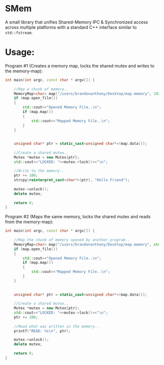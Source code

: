 # SMem
A small library that unifies Shared-Memory IPC &amp; Synchronized access across multiple platforms with a standard C++ interface similar to `std::fstream`.


# Usage:


Program #1 (Creates a memory map, locks the shared mutex and writes to the memory-map):
````C++
int main(int argc, const char * argv[]) {
    
    //Map a chunk of memory..
    MemoryMap<char> map("/users/brandonanthony/Desktop/map.memory", 1024, std::ios::in | std::ios::out);
    if (map.open_file())
    {
        std::cout<<"Opened Memory File..\n";
        if (map.map())
        {
            std::cout<<"Mapped Memory File..\n";
        }
    }
    
    
    unsigned char* ptr = static_cast<unsigned char*>(map.data());
    
    //Create a shared mutex..
    Mutex *mutex = new Mutex{ptr};
    std::cout<<"LOCKED: "<<mutex->lock()<<"\n";
    
    //Write to the memory..
    ptr += 100;
    strcpy(reinterpret_cast<char*>(ptr), "Hello Friend");
    
    mutex->unlock();
    delete mutex;
    
    return 0;
}
````


Program #2 (Maps the same memory, locks the shared mutex and reads from the memory-map):
````C++
int main(int argc, const char * argv[]) {
    
    //Map the chunk of memory opened by another program..
    MemoryMap<char> map("/users/brandonanthony/Desktop/map.memory", std::ios::in | std::ios::out);
    if (map.open_file())
    {
        std::cout<<"Opened Memory File..\n";
        if (map.map())
        {
            std::cout<<"Mapped Memory File..\n";
        }
    }
    
    
    unsigned char* ptr = static_cast<unsigned char*>(map.data());
    
    //Create a shared mutex..
    Mutex *mutex = new Mutex{ptr};
    std::cout<<"LOCKED: "<<mutex->lock()<<"\n";
    ptr += 100;
    
    //Read what was written in the memory..
    printf("READ: %s\n", ptr);

    mutex->unlock();
    delete mutex;
    
    return 0;
}
